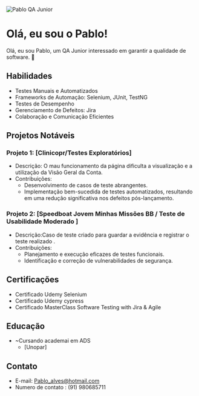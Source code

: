 ![Pablo QA Junior](link_para_a_sua_imagem.gif)

# Olá, eu sou o Pablo!

Olá, eu sou Pablo, um QA Junior interessado em garantir a qualidade de software. 👋

## Habilidades

- Testes Manuais e Automatizados
- Frameworks de Automação: Selenium, JUnit, TestNG
- Testes de Desempenho
- Gerenciamento de Defeitos: Jira
- Colaboração e Comunicação Eficientes

## Projetos Notáveis

### Projeto 1: [Clinicopr/Testes Exploratórios]

- Descrição: O mau funcionamento da página dificulta a visualização e a utilização da Visão Geral da Conta.
- Contribuições:
  - Desenvolvimento de casos de teste abrangentes.
  - Implementação bem-sucedida de testes automatizados, resultando em uma redução significativa nos defeitos pós-lançamento.

### Projeto 2: [Speedboat Jovem Minhas Missões BB / Teste de Usabilidade Moderado ]

- Descrição:Caso de teste criado para guardar a evidência e registrar o teste realizado .
- Contribuições:
  - Planejamento e execução eficazes de testes funcionais.
  - Identificação e correção de vulnerabilidades de segurança.

## Certificações

- Certificado Udemy Selenium
- Certificado Udemy cypress
- Certificado MasterClass Software Testing with Jira & Agile

## Educação

- ~Cursando  academai em ADS
  - [Unopar]
  

## Contato

- E-mail: Pablo_alves@hotmail.com
- Numero de contato : (91) 980685711
